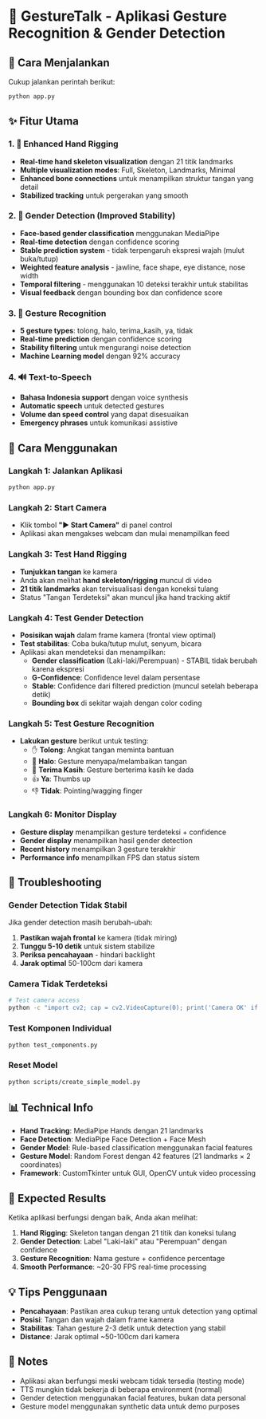 # 🤚 GestureTalk - Aplikasi Gesture Recognition & Gender Detection

## 🚀 Cara Menjalankan

Cukup jalankan perintah berikut:

```bash
python app.py
```

## ✨ Fitur Utama

### 1. 🤚 Enhanced Hand Rigging
- **Real-time hand skeleton visualization** dengan 21 titik landmarks
- **Multiple visualization modes**: Full, Skeleton, Landmarks, Minimal  
- **Enhanced bone connections** untuk menampilkan struktur tangan yang detail
- **Stabilized tracking** untuk pergerakan yang smooth

### 2. 👤 Gender Detection (Improved Stability)
- **Face-based gender classification** menggunakan MediaPipe
- **Real-time detection** dengan confidence scoring
- **Stable prediction system** - tidak terpengaruh ekspresi wajah (mulut buka/tutup)
- **Weighted feature analysis** - jawline, face shape, eye distance, nose width
- **Temporal filtering** - menggunakan 10 deteksi terakhir untuk stabilitas
- **Visual feedback** dengan bounding box dan confidence score

### 3. 🤖 Gesture Recognition  
- **5 gesture types**: tolong, halo, terima_kasih, ya, tidak
- **Real-time prediction** dengan confidence scoring
- **Stability filtering** untuk mengurangi noise detection
- **Machine Learning model** dengan 92% accuracy

### 4. 🔊 Text-to-Speech
- **Bahasa Indonesia support** dengan voice synthesis
- **Automatic speech** untuk detected gestures  
- **Volume dan speed control** yang dapat disesuaikan
- **Emergency phrases** untuk komunikasi assistive

## 🎯 Cara Menggunakan

### Langkah 1: Jalankan Aplikasi
```bash
python app.py
```

### Langkah 2: Start Camera
- Klik tombol **"▶️ Start Camera"** di panel control
- Aplikasi akan mengakses webcam dan mulai menampilkan feed

### Langkah 3: Test Hand Rigging
- **Tunjukkan tangan** ke kamera 
- Anda akan melihat **hand skeleton/rigging** muncul di video
- **21 titik landmarks** akan tervisualisasi dengan koneksi tulang
- Status "Tangan Terdeteksi" akan muncul jika hand tracking aktif

### Langkah 4: Test Gender Detection  
- **Posisikan wajah** dalam frame kamera (frontal view optimal)
- **Test stabilitas**: Coba buka/tutup mulut, senyum, bicara
- Aplikasi akan mendeteksi dan menampilkan:
  - **Gender classification** (Laki-laki/Perempuan) - STABIL tidak berubah karena ekspresi
  - **G-Confidence**: Confidence level dalam persentase
  - **Stable**: Confidence dari filtered prediction (muncul setelah beberapa detik)
  - **Bounding box** di sekitar wajah dengan color coding

### Langkah 5: Test Gesture Recognition
- **Lakukan gesture** berikut untuk testing:
  - ✋ **Tolong**: Angkat tangan meminta bantuan
  - 👋 **Halo**: Gesture menyapa/melambaikan tangan  
  - 🙏 **Terima Kasih**: Gesture berterima kasih ke dada
  - 👍 **Ya**: Thumbs up
  - 👎 **Tidak**: Pointing/wagging finger

### Langkah 6: Monitor Display
- **Gesture display** menampilkan gesture terdeteksi + confidence
- **Gender display** menampilkan hasil gender detection  
- **Recent history** menampilkan 3 gesture terakhir
- **Performance info** menampilkan FPS dan status sistem

## 🔧 Troubleshooting

### Gender Detection Tidak Stabil
Jika gender detection masih berubah-ubah:
1. **Pastikan wajah frontal** ke kamera (tidak miring)
2. **Tunggu 5-10 detik** untuk sistem stabilize
3. **Periksa pencahayaan** - hindari backlight
4. **Jarak optimal** 50-100cm dari kamera

### Camera Tidak Terdeteksi
```bash
# Test camera access
python -c "import cv2; cap = cv2.VideoCapture(0); print('Camera OK' if cap.isOpened() else 'Camera Error'); cap.release()"
```

### Test Komponen Individual
```bash
python test_components.py
```

### Reset Model
```bash
python scripts/create_simple_model.py
```

## 📊 Technical Info

- **Hand Tracking**: MediaPipe Hands dengan 21 landmarks
- **Face Detection**: MediaPipe Face Detection + Face Mesh
- **Gender Model**: Rule-based classification menggunakan facial features
- **Gesture Model**: Random Forest dengan 42 features (21 landmarks × 2 coordinates)
- **Framework**: CustomTkinter untuk GUI, OpenCV untuk video processing

## 🎯 Expected Results

Ketika aplikasi berfungsi dengan baik, Anda akan melihat:

1. **Hand Rigging**: Skeleton tangan dengan 21 titik dan koneksi tulang
2. **Gender Detection**: Label "Laki-laki" atau "Perempuan" dengan confidence
3. **Gesture Recognition**: Nama gesture + confidence percentage
4. **Smooth Performance**: ~20-30 FPS real-time processing

## 💡 Tips Penggunaan

- **Pencahayaan**: Pastikan area cukup terang untuk detection yang optimal
- **Posisi**: Tangan dan wajah dalam frame kamera  
- **Stabilitas**: Tahan gesture 2-3 detik untuk detection yang stabil
- **Distance**: Jarak optimal ~50-100cm dari kamera

## 🚨 Notes

- Aplikasi akan berfungsi meski webcam tidak tersedia (testing mode)
- TTS mungkin tidak bekerja di beberapa environment (normal)
- Gender detection menggunakan facial features, bukan data personal
- Gesture model menggunakan synthetic data untuk demo purposes